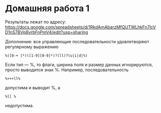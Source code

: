 # Домашняя работа 1

Результаты лежат по адресу:
https://docs.google.com/spreadsheets/d/1RkdAmAbarzMfQUTWLhkFn7lcVD1nS7BVp8vrbFnPmV4/edit?usp=sharing

Дополнение:
все управляющие последовательности удовлетворяют регулярному выражению
```
%([0-+ ]*)([1-9][0-9]*)?(ll)?(u|i|d|%)
```
Если тип — %, то флаги, ширина поля и размер данных игнорируются, просто выводится знак %.
Например, последовательность
```
%+++ll%
```
допустима и выводит %, а
```
%ll %
```
недопустима.
